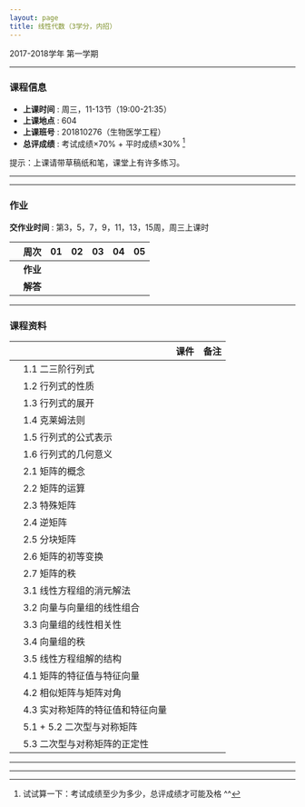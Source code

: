 ```yaml
---
layout: page
title: 线性代数（3学分，内招）
---
```



<p class="message">
  2017-2018学年 第一学期
</p>


---

### 课程信息


- __上课时间__ : 周三，11-13节（19:00-21:35）
- __上课地点__ : 604
- __上课班号__ : 201810276（生物医学工程）
- __总评成绩__ : 考试成绩×70% + 平时成绩×30% [^exam]

[^exam]: 试试算一下：考试成绩至少为多少，总评成绩才可能及格 ^^

提示：上课请带草稿纸和笔，课堂上有许多练习。

---

---

### 作业

__交作业时间__ : 第3，5，7，9，11，13，15周，周三上课时

|        |    周次    | 01 | 02 | 03 |	04 | 05 |
|:--------:|--------:|:------:|:------:|:------:|:------:|:------:|
|	| __作业__ 	|	  | 	|	 	|	 	|	   |
|	| __解答__ 	|	  |   	|	    |		|		|

---


### 课程资料

|        |        | 课件 |	备注 |
|:--------:|:--------|:-----:|:------:|
|  | 1.1 二三阶行列式 |      |     |
|  | 1.2 行列式的性质 |     |     |
|  | 1.3 行列式的展开 |        |     |
|  | 1.4 克莱姆法则 |        |     |
|  | 1.5 行列式的公式表示 |        |     |
|  | 1.6 行列式的几何意义 |       |     |
|  | 2.1 矩阵的概念 |     |     |
|  | 2.2 矩阵的运算 |        |     |
|  | 2.3 特殊矩阵 |         |     |
|  | 2.4 逆矩阵 |     |        |
|  | 2.5 分块矩阵 |     |       |
|  | 2.6 矩阵的初等变换 |       |     |
|  | 2.7 矩阵的秩 |     |         |
|  | 3.1 线性方程组的消元解法 |      |         |
|  | 3.2 向量与向量组的线性组合 |     |        |
|  | 3.3 向量组的线性相关性 |     |           |
|  | 3.4 向量组的秩 |     |         |
|  | 3.5 线性方程组解的结构 |    |          |
|  | 4.1 矩阵的特征值与特征向量 |     |        |
|  | 4.2 相似矩阵与矩阵对角 |     |     |
|  | 4.3 实对称矩阵的特征值和特征向量 |        |     |
|  | 5.1 + 5.2 二次型与对称矩阵 |      |         |
|  | 5.3 二次型与对称矩阵的正定性 |        |     |

---


---